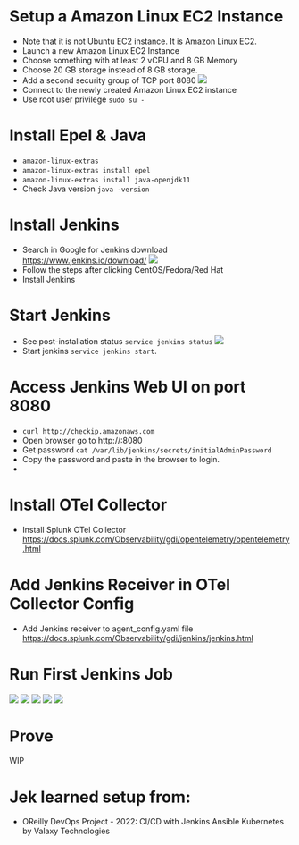 # Setup a Amazon Linux EC2 Instance
- Note that it is not Ubuntu EC2 instance. It is Amazon Linux EC2.
- Launch a new Amazon Linux EC2 Instance
- Choose something with at least 2 vCPU and 8 GB Memory
- Choose 20 GB storage instead of 8 GB storage.
- Add a second security group of TCP port 8080 ![](ec2-security-group-8080.png)
- Connect to the newly created Amazon Linux EC2 instance
- Use root user privilege `sudo su -`

# Install Epel & Java
- `amazon-linux-extras`
- `amazon-linux-extras install epel`
- `amazon-linux-extras install java-openjdk11`
- Check Java version `java -version`

# Install Jenkins
- Search in Google for Jenkins download https://www.jenkins.io/download/ ![](jenkins-download.png)
- Follow the steps after clicking CentOS/Fedora/Red Hat
- Install Jenkins

# Start Jenkins
- See post-installation status `service jenkins status` ![](jenkins-ci.png)
- Start jenkins `service jenkins start`.

# Access Jenkins Web UI on port 8080
- `curl http://checkip.amazonaws.com`
- Open browser go to http://<ip address>:8080
- Get password `cat /var/lib/jenkins/secrets/initialAdminPassword`
- Copy the password and paste in the browser to login.
- 

# Install OTel Collector
- Install Splunk OTel Collector https://docs.splunk.com/Observability/gdi/opentelemetry/opentelemetry.html

# Add Jenkins Receiver in OTel Collector Config
- Add Jenkins receiver to agent_config.yaml file https://docs.splunk.com/Observability/gdi/jenkins/jenkins.html

# Run First Jenkins Job
![](new-item.png)
![](freestyle-project.png)
![](execute-shell.png)
![](shell-command.png)
![](build-now.png)

# Prove
WIP

# Jek learned setup from:
- OReilly DevOps Project - 2022: CI/CD with Jenkins Ansible Kubernetes by Valaxy Technologies